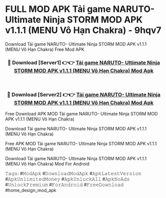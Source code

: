 # FULL MOD APK Tải game NARUTO- Ultimate Ninja STORM MOD APK v1.1.1 (MENU Vô Hạn Chakra) - 9hqv7
Download Tải game NARUTO- Ultimate Ninja STORM MOD APK v1.1.1 (MENU Vô Hạn Chakra) Free Mod APK

<div align="center">
<h3>🔴 Download [Server1] 👉👉 <a href="https://apk-comot.site?title=Tải_game_NARUTO-_Ultimate_Ninja_STORM_MOD_APK_v1.1.1_(MENU_Vô_Hạn_Chakra)">Tải game NARUTO- Ultimate Ninja STORM MOD APK v1.1.1 (MENU Vô Hạn Chakra) Mod Apk</a></h3><br>

<h3>🔴 Download [Server2] 👉👉 <a href="https://apk-comot.site?title=Tải_game_NARUTO-_Ultimate_Ninja_STORM_MOD_APK_v1.1.1_(MENU_Vô_Hạn_Chakra)">Tải game NARUTO- Ultimate Ninja STORM MOD APK v1.1.1 (MENU Vô Hạn Chakra) Mod Apk</a></h3>
</div>


Free Download APK MOD Tải game NARUTO- Ultimate Ninja STORM MOD APK v1.1.1 (MENU Vô Hạn Chakra)

Download Tải game NARUTO- Ultimate Ninja STORM MOD APK v1.1.1 (MENU Vô Hạn Chakra) 

Free APK MOD Tải game NARUTO- Ultimate Ninja STORM MOD APK v1.1.1 (MENU Vô Hạn Chakra) 

Download Tải game NARUTO- Ultimate Ninja STORM MOD APK v1.1.1 (MENU Vô Hạn Chakra) Mod For Android

𝚃𝚊𝚐𝚜: #𝙼𝚘𝚍𝙰𝚙𝚔 #𝙳𝚘𝚠𝚗𝚕𝚘𝚊𝚍𝙼𝚘𝚍𝙰𝚙𝚔 #𝙰𝚙𝚔𝙻𝚊𝚝𝚎𝚜𝚝𝚅𝚎𝚛𝚜𝚒𝚘𝚗 #𝙰𝚙𝚔𝚄𝚗𝚕𝚒𝚖𝚒𝚝𝚎𝚍𝙼𝚘𝚗𝚎𝚢 #𝙰𝚙𝚔𝚄𝚗𝚕𝚘𝚌𝚔𝙰𝚕𝚕 #𝙰𝚙𝚔𝙽𝚘𝙰𝚍𝚜 #𝚄𝚗𝚕𝚘𝚌𝚔𝙿𝚛𝚎𝚖𝚒𝚞𝚖 #𝙵𝚘𝚛𝙰𝚗𝚍𝚛𝚘𝚒𝚍 #𝙵𝚛𝚎𝚎𝙳𝚘𝚠𝚗𝚕𝚘𝚊𝚍 #home_design_mod_apk